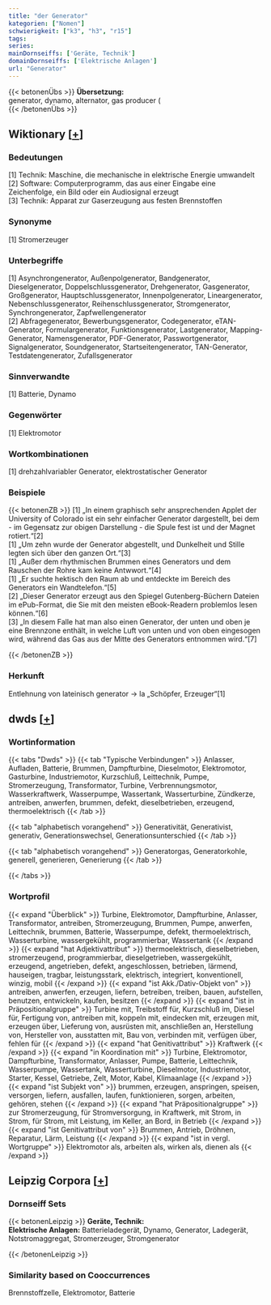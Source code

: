 ```yaml
---
title: "der Generator"
kategorien: ["Nomen"]
schwierigkeit: ["k3", "h3", "r15"]
tags:
series:
mainDornseiffs: ['Geräte, Technik']
domainDornseiffs: ['Elektrische Anlagen']
url: "Generator"
---
```


{{< betonenÜbs >}}
**Übersetzung:**  
generator, dynamo, alternator, gas producer (  
{{< /betonenÜbs >}}

## Wiktionary [[+](https://de.wiktionary.org/wiki/Generator)]

### Bedeutungen
[1] Technik: Maschine, die mechanische in elektrische Energie umwandelt  
[2] Software: Computerprogramm, das aus einer Eingabe eine Zeichenfolge, ein Bild oder ein Audiosignal erzeugt  
[3] Technik: Apparat zur Gaserzeugung aus festen Brennstoffen  

### Synonyme
[1] Stromerzeuger  

### Unterbegriffe
[1] Asynchrongenerator, Außenpolgenerator, Bandgenerator, Dieselgenerator, Doppelschlussgenerator, Drehgenerator, Gasgenerator, Großgenerator, Hauptschlussgenerator, Innenpolgenerator, Lineargenerator, Nebenschlussgenerator, Reihenschlussgenerator, Stromgenerator, Synchrongenerator, Zapfwellengenerator  
[2] Abfragegenerator, Bewerbungsgenerator, Codegenerator, eTAN-Generator, Formulargenerator, Funktionsgenerator, Lastgenerator, Mapping-Generator, Namensgenerator, PDF-Generator, Passwortgenerator, Signalgenerator, Soundgenerator, Startseitengenerator, TAN-Generator, Testdatengenerator, Zufallsgenerator  

### Sinnverwandte
[1] Batterie, Dynamo  

### Gegenwörter
[1] Elektromotor  

### Wortkombinationen
[1] drehzahlvariabler Generator, elektrostatischer Generator  

### Beispiele
{{< betonenZB >}}
[1] „In einem graphisch sehr ansprechenden Applet der University of Colorado ist ein sehr einfacher Generator dargestellt, bei dem - im Gegensatz zur obigen Darstellung - die Spule fest ist und der Magnet rotiert.“[2]  
[1] „Um zehn wurde der Generator abgestellt, und Dunkelheit und Stille legten sich über den ganzen Ort.“[3]  
[1] „Außer dem rhythmischen Brummen eines Generators und dem Rauschen der Rohre kam keine Antwwort.“[4]  
[1] „Er suchte hektisch den Raum ab und entdeckte im Bereich des Generators ein Wandtelefon.“[5]  
[2] „Dieser Generator erzeugt aus den Spiegel Gutenberg-Büchern Dateien im ePub-Format, die Sie mit den meisten eBook-Readern problemlos lesen können.“[6]  
[3] „In diesem Falle hat man also einen Generator, der unten und oben je eine Brennzone enthält, in welche Luft von unten und von oben eingesogen wird, während das Gas aus der Mitte des Generators entnommen wird.“[7]  

{{< /betonenZB >}}
### Herkunft
Entlehnung von lateinisch generator → la „Schöpfer, Erzeuger“[1]  



## dwds [[+](https://www.dwds.de/wb/Generator)]

### Wortinformation
{{< tabs "Dwds" >}}
{{< tab "Typische Verbindungen" >}}
Anlasser, Aufladen, Batterie, Brummen, Dampfturbine, Dieselmotor, Elektromotor, Gasturbine, Industriemotor, Kurzschluß, Leittechnik, Pumpe, Stromerzeugung, Transformator, Turbine, Verbrennungsmotor, Wasserkraftwerk, Wasserpumpe, Wassertank, Wasserturbine, Zündkerze, antreiben, anwerfen, brummen, defekt, dieselbetrieben, erzeugend, thermoelektrisch
{{< /tab >}}

{{< tab "alphabetisch vorangehend" >}}
Generativität, Generativist, generativ, Generationswechsel, Generationsunterschied
{{< /tab >}}

{{< tab "alphabetisch vorangehend" >}}
Generatorgas, Generatorkohle, generell, generieren, Generierung
{{< /tab >}}

{{< /tabs >}}

### Wortprofil
{{< expand "Überblick" >}} Turbine, Elektromotor, Dampfturbine, Anlasser, Transformator, antreiben, Stromerzeugung, Brummen, Pumpe, anwerfen, Leittechnik, brummen, Batterie, Wasserpumpe, defekt, thermoelektrisch, Wasserturbine, wassergekühlt, programmierbar, Wassertank {{< /expand >}}
{{< expand "hat Adjektivattribut" >}} thermoelektrisch, dieselbetrieben, stromerzeugend, programmierbar, dieselgetrieben, wassergekühlt, erzeugend, angetrieben, defekt, angeschlossen, betrieben, lärmend, hauseigen, tragbar, leistungsstark, elektrisch, integriert, konventionell, winzig, mobil {{< /expand >}}
{{< expand "ist Akk./Dativ-Objekt von" >}} antreiben, anwerfen, erzeugen, liefern, betreiben, treiben, bauen, aufstellen, benutzen, entwickeln, kaufen, besitzen {{< /expand >}}
{{< expand "ist in Präpositionalgruppe" >}} Turbine mit, Treibstoff für, Kurzschluß im, Diesel für, Fertigung von, antreiben mit, koppeln mit, eindecken mit, erzeugen mit, erzeugen über, Lieferung von, ausrüsten mit, anschließen an, Herstellung von, Hersteller von, ausstatten mit, Bau von, verbinden mit, verfügen über, fehlen für {{< /expand >}}
{{< expand "hat Genitivattribut" >}} Kraftwerk {{< /expand >}}
{{< expand "in Koordination mit" >}} Turbine, Elektromotor, Dampfturbine, Transformator, Anlasser, Pumpe, Batterie, Leittechnik, Wasserpumpe, Wassertank, Wasserturbine, Dieselmotor, Industriemotor, Starter, Kessel, Getriebe, Zelt, Motor, Kabel, Klimaanlage {{< /expand >}}
{{< expand "ist Subjekt von" >}} brummen, erzeugen, anspringen, speisen, versorgen, liefern, ausfallen, laufen, funktionieren, sorgen, arbeiten, gehören, stehen {{< /expand >}}
{{< expand "hat Präpositionalgruppe" >}} zur Stromerzeugung, für Stromversorgung, in Kraftwerk, mit Strom, in Strom, für Strom, mit Leistung, im Keller, an Bord, in Betrieb {{< /expand >}}
{{< expand "ist Genitivattribut von" >}} Brummen, Antrieb, Dröhnen, Reparatur, Lärm, Leistung {{< /expand >}}
{{< expand "ist in vergl. Wortgruppe" >}} Elektromotor als, arbeiten als, wirken als, dienen als {{< /expand >}}

## Leipzig Corpora [[+](https://corpora.uni-leipzig.de/en/res?word=Generator&corpusId=deu_newscrawl-public_2018)]

### Dornseiff Sets
{{< betonenLeipzig >}}
**Geräte, Technik:**  
**Elektrische Anlagen:** Batterieladegerät, Dynamo, Generator, Ladegerät, Notstromaggregat, Stromerzeuger, Stromgenerator  

{{< /betonenLeipzig >}}

### Similarity based on Cooccurrences
Brennstoffzelle, Elektromotor, Batterie


